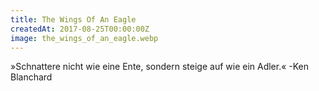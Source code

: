 ```yaml
---
title: The Wings Of An Eagle
createdAt: 2017-08-25T00:00:00Z
image: the_wings_of_an_eagle.webp
---
```


»Schnattere nicht wie eine Ente, sondern steige auf wie ein Adler.«
-Ken Blanchard
